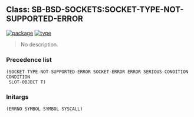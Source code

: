 ## Class: SB-BSD-SOCKETS:SOCKET-TYPE-NOT-SUPPORTED-ERROR
[![package](https://img.shields.io/badge/Package-SB--BSD--SOCKETS-5f9ea0.svg?style=social&colorA=999999)](../) [![type](https://img.shields.io/badge/Type-Class-5f9ea0.svg?style=social&colorA=999999)](../#class) 

> No description.

### Precedence list
```
(SOCKET-TYPE-NOT-SUPPORTED-ERROR SOCKET-ERROR ERROR SERIOUS-CONDITION CONDITION
 SLOT-OBJECT T)
```
### Initargs
```
(ERRNO SYMBOL SYMBOL SYSCALL)
```
